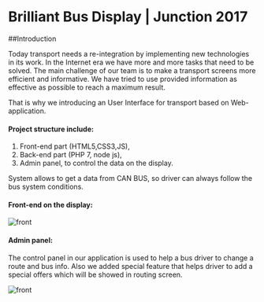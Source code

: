 # Brilliant Bus Display | Junction 2017

##Introduction 
 
 Today transport needs a re-integration by implementing new technologies in its work. In the Internet era we have more and more tasks that need to be solved. The main challenge of our team is to make a transport screens more efficient and informative. We have tried to use provided information as effective as possible to reach a maximum result. 
 
 That is why we introducing an User Interface for transport based on Web-application.

#### Project structure include:
 
 1. Front-end part (HTML5,CSS3,JS), 
 2. Back-end part (PHP 7, node js), 
 3. Admin panel, to control the data on the display.
 
 System allows to get a data from CAN BUS, so driver can always follow the bus system conditions.
 
 #### Front-end on the display:
 
 ![front](https://drive.google.com/uc?export=download&id=1xPjE5DCb_NHuxchBiIvb6FH2uh9csBlq
)

 #### Admin panel:
 The control panel in our application is used to help a bus driver to change a route and bus info. Also we added special feature that helps driver to add a special offers which will be showed in routing screen.
 
 ![front](https://drive.google.com/uc?export=download&id=1pJrnuOgKNlRyWWoWBsgJlvHQW-HUdByb
)

